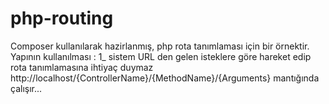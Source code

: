 ﻿# php-routing
 Composer kullanılarak hazirlanmış, php rota tanımlaması için bir örnektir.
 Yapının kullanılması : 
 1_ sistem URL den gelen isteklere göre hareket edip rota tanımlamasına ihtiyaç duymaz
    http://localhost/{ControllerName}/{MethodName}/{Arguments}
    mantığında çalışır...
